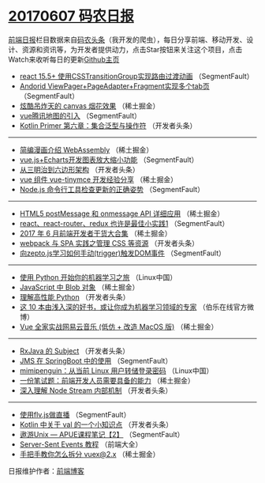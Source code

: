 # [20170607 码农日报](http://hao.caibaojian.com/date/2017/06/07)

[前端日报](http://caibaojian.com/c/news)栏目数据来自[码农头条](http://hao.caibaojian.com/)（我开发的爬虫），每日分享前端、移动开发、设计、资源和资讯等，为开发者提供动力，点击Star按钮来关注这个项目，点击Watch来收听每日的更新[Github主页](https://github.com/kujian/frontendDaily)
* [react 15.5+ 使用CSSTransitionGroup实现路由过渡动画](http://hao.caibaojian.com/40425.html) （SegmentFault）
* [Andorid ViewPager+PageAdapter+Fragment实现多个tab页](http://hao.caibaojian.com/40436.html) （SegmentFault）
* [炫酷吊炸天的 canvas 烟花效果](http://hao.caibaojian.com/40407.html) （稀土掘金）
* [vue腾讯地图的引入](http://hao.caibaojian.com/40426.html) （SegmentFault）
* [Kotlin Primer 第六章：集合泛型与操作符](http://hao.caibaojian.com/40465.html) （开发者头条）

***
* [简编漫画介绍 WebAssembly](http://hao.caibaojian.com/40395.html) （稀土掘金）
* [vue.js+Echarts开发图表放大缩小功能](http://hao.caibaojian.com/40437.html) （SegmentFault）
* [从三明治到六边形架构](http://hao.caibaojian.com/40466.html) （开发者头条）
* [vue 组件 vue-tinymce 开发经验分享](http://hao.caibaojian.com/40396.html) （稀土掘金）
* [Node.js 命令行工具检查更新的正确姿势](http://hao.caibaojian.com/40429.html) （SegmentFault）

***
* [HTML5 postMessage 和 onmessage API 详细应用](http://hao.caibaojian.com/40399.html) （稀土掘金）
* [react、react-router、redux 也许是最佳小实践1](http://hao.caibaojian.com/40432.html) （SegmentFault）
* [2017 年 6 月前端开发者干货大合集](http://hao.caibaojian.com/40412.html) （稀土掘金）
* [webpack 与 SPA 实践之管理 CSS 等资源](http://hao.caibaojian.com/40461.html) （开发者头条）
* [向zepto.js学习如何手动(trigger)触发DOM事件](http://hao.caibaojian.com/40433.html) （SegmentFault）

***
* [使用 Python 开始你的机器学习之旅](http://hao.caibaojian.com/40477.html) （Linux中国）
* [JavaScript 中 Blob 对象](http://hao.caibaojian.com/40402.html) （稀土掘金）
* [理解高性能 Python](http://hao.caibaojian.com/40451.html) （开发者头条）
* [这 10 本由浅入深的好书，或让你成为机器学习领域的专家](http://hao.caibaojian.com/40488.html) （伯乐在线官方微博）
* [Vue 全家实战网易云音乐 (低仿 + 改造 MacOS 版)](http://hao.caibaojian.com/40413.html) （稀土掘金）

***
* [RxJava 的 Subject](http://hao.caibaojian.com/40462.html) （开发者头条）
* [JMS 在 SpringBoot 中的使用](http://hao.caibaojian.com/40434.html) （SegmentFault）
* [mimipenguin：从当前 Linux 用户转储登录密码](http://hao.caibaojian.com/40478.html) （Linux中国）
* [一份笔试题：前端开发人员需要具备的能力](http://hao.caibaojian.com/40403.html) （稀土掘金）
* [深入理解 Node Stream 内部机制](http://hao.caibaojian.com/40452.html) （开发者头条）

***
* [使用flv.js做直播](http://hao.caibaojian.com/40424.html) （SegmentFault）
* [Kotlin 中关于 val 的一个小知识点](http://hao.caibaojian.com/40463.html) （开发者头条）
* [遨游Unix &#8212; APUE课程笔记【2】](http://hao.caibaojian.com/40435.html) （SegmentFault）
* [Server-Sent Events 教程](http://hao.caibaojian.com/40479.html) （前端大全）
* [手把手教你怎么拆分 vuex@2.x](http://hao.caibaojian.com/40404.html) （稀土掘金）

日报维护作者：[前端博客](http://caibaojian.com/) 